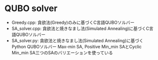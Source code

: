 # QUBO solver
* Greedy.cpp:
   貪欲法(Greedy)のみに基づくC言語QUBOソルバー
* SA_solver.cpp:
   貪欲法と焼きなまし法(Simulated Annealing)に基づくC言語QUBOソルバー
* SA_solver.py:
   貪欲法と焼きなまし法(Simulated Annealing)に基づくPython QUBOソルバー
   Max-min SA, Positive Min_min SAとCyclic Min_min SA三つのSAのバリエーションを使っている
